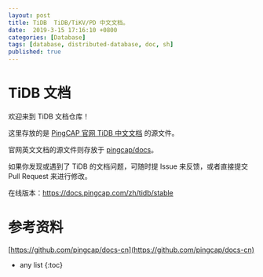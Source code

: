```yaml
---
layout: post 
title: TiDB  TiDB/TiKV/PD 中文文档。
date:  2019-3-15 17:16:10 +0800
categories: [Database]
tags: [database, distributed-database, doc, sh]
published: true
---
```


# TiDB 文档

欢迎来到 TiDB 文档仓库！

这里存放的是 [PingCAP 官网 TiDB 中文文档](https://docs.pingcap.com/zh/tidb/stable) 的源文件。

官网英文文档的源文件则存放于 [pingcap/docs](https://github.com/pingcap/docs)。

如果你发现或遇到了 TiDB 的文档问题，可随时提 Issue 来反馈，或者直接提交 Pull Request 来进行修改。

在线版本：https://docs.pingcap.com/zh/tidb/stable

# 参考资料

[https://github.com/pingcap/docs-cn](https://github.com/pingcap/docs-cn)

* any list
{:toc}